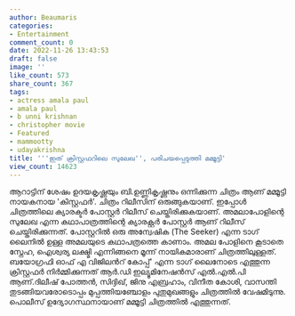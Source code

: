 ```yaml
---
author: Beaumaris
categories:
- Entertainment
comment_count: 0
date: 2022-11-26 13:43:53
draft: false
image: ''
like_count: 573
share_count: 367
tags:
- actress amala paul
- amala paul
- b unni krishnan
- christopher movie
- Featured
- mammootty
- udayakrishna
title: '''ഇത് ക്രിസ്റ്റഫറിലെ സുലേഖ'', പരിചയപ്പെടുത്തി മമ്മൂട്ടി'
view_count: 14623
---
```


ആറാട്ടിന് ശേഷം ഉദയകൃഷ്ണയും ബി.ഉണ്ണികൃഷ്ണനും ഒന്നിക്കുന്ന ചിത്രം ആണ് മമ്മൂട്ടി നായകനായ 'കിസ്റ്റഫർ'. ചിത്രം റിലീസിന് ഒരുങ്ങുകയാണ്. ഇപ്പോൾ ചിത്രത്തിലെ ക്യാരക്ടർ പോസ്റ്റർ റിലീസ് ചെയ്തിരിക്കുകയാണ്. അമലാപോളിന്റെ സുലേഖ എന്ന കഥാപാത്രത്തിന്റെ ക്യാരക്റ്റർ പോസ്റ്റർ ആണ് റിലീസ് ചെയ്തിരിക്കുന്നത്. പോസ്റ്ററിൽ ഒരു അന്വേഷിക (The Seeker) എന്ന ടാഗ് ലൈനിൽ ഉള്ള അമലയുടെ കഥാപത്രത്തെ കാണാം. അമല പോളിനെ കൂടാതെ സ്നേഹ, ഐശ്വര്യ ലക്ഷ്മി എന്നിങ്ങനെ മൂന്ന് നായികമാരാണ് ചിത്രത്തിലുള്ളത്. ബയോഗ്രഫി ഓഫ് എ വിജിലന്‍റ് കോപ്പ്' എന്ന ടാ​ഗ് ലൈനോടെ എത്തുന്ന ക്രിസ്റ്റഫര്‍ നിർമ്മിക്കുന്നത് ആർ.ഡി ഇല്യൂമിനേഷന്‍സ് എൽ.എൽ.പി ആണ്.ദിലീഷ് പോത്തൻ, സിദ്ദിഖ്, ജിനു എബ്രഹാം, വിനീത കോശി, വാസന്തി തുടങ്ങിയവരോടൊപ്പം മുപ്പത്തിയഞ്ചോളം പുതുമുഖങ്ങളും ചിത്രത്തില്‍ വേഷമിടുന്നു. പൊലീസ് ഉദ്യോഗസ്ഥനായാണ് മമ്മൂട്ടി ചിത്രത്തില്‍ എത്തുന്നത്.
